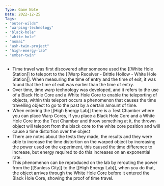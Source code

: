 ```yaml
---
Type: Game Note
Date: 2022-12-25
Tags:
- "outer-wilds"
- "warping-technology"
- "black-hole"
- "white-hole"
- "nomai"
- "ash-twin-project"
- "high-energy-lab"
- "ember-twin"
---
```

- Time travel was first discovered after someone used the [[White Hole Station]] to teleport to the [[Warp Receiver - Brittle Hollow - White Hole Station]]. When measuring the time of entry and the time of exit, it was found that the time of exit was earlier than the time of entry.
- Over time, time warp technology was developed, and it refers to the use of a Black Hole Core and a White Hole Core to enable the teleporting of objects, within this teleport occurs a phenomenon that causes the time travelling object to go to the past by a certain amount of time.
- When entering the [[High Energy Lab]] there is a Test Chamber where you can place Warp Cores, if you place a Black Hole Core and a White Hole Core into the Test Chamber and throw something at it, the thrown object will teleport from the black core to the white core position and will cause a time distortion over the object
- There are notes about the tests they made, the results and they were able to increase the time distortion on the warped object by increasing the power used on the experiment, this caused the time difference to increase, but energy required to do this increases on an exponential rate.
- This phenomenon can be reproduced on the lab by rerouting the power from the [[Sunless City]] to the [[High Energy Lab]], when you do that, the object arrives through the White Hole Core before it entered the Black Hole Core, showing the proof of time travel.